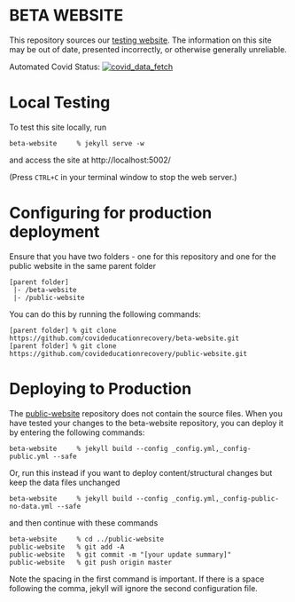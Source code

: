 # BETA WEBSITE

This repository sources our [testing website](https://beta.covideducationrecovery.global/). The information on this site may be out of date, presented incorrectly, or otherwise generally unreliable.

Automated Covid Status: [![covid_data_fetch](https://github.com/covideducationrecovery/beta-website/actions/workflows/covid_data_fetch.yml/badge.svg?branch=master)](https://github.com/covideducationrecovery/beta-website/actions/workflows/covid_data_fetch.yml)

# Local Testing
To test this site locally, run
```
beta-website     % jekyll serve -w
```
and access the site at http://localhost:5002/

(Press `CTRL+C` in your terminal window to stop the web server.)


# Configuring for production deployment

Ensure that you have two folders - one for this repository and one for the public website in the same parent folder
```
[parent folder]
 |- /beta-website
 |- /public-website 
```

You can do this by running the following commands:
```
[parent folder] % git clone https://github.com/covideducationrecovery/beta-website.git
[parent folder] % git clone https://github.com/covideducationrecovery/public-website.git
```

# Deploying to Production
The [public-website](https://github.com/covideducationrecovery/public-website) repository does not contain the source files. When you have tested your changes to the beta-website repository, you can deploy it by entering the following commands:

```
beta-website     % jekyll build --config _config.yml,_config-public.yml --safe
```
Or, run this instead if you want to deploy content/structural changes but keep the data files unchanged
```
beta-website     % jekyll build --config _config.yml,_config-public-no-data.yml --safe
```
and then continue with these commands
```
beta-website     % cd ../public-website
public-website   % git add -A
public-website   % git commit -m "[your update summary]"
public-website   % git push origin master
```

Note the spacing in the first command is important. If there is a space following the comma, jekyll will ignore the second configuration file.

